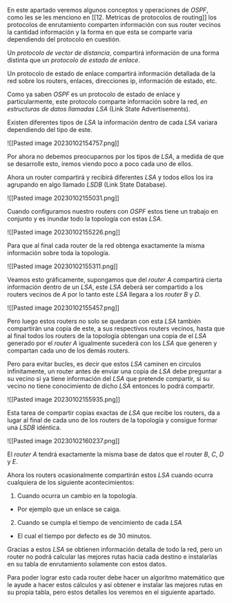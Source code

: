En este apartado veremos algunos conceptos y operaciones de *OSPF*, como les se les menciono en [[12. Metricas de protocolos de routing]] los protocolos de enrutamiento comparten información con sus router vecinos la cantidad información y la forma en que esta se comparte varia dependiendo del protocolo en cuestión.

Un *protocolo de vector de distancia*, compartirá información de una forma distinta que un *protocolo de estado de enlace*.

Un protocolo de estado de enlace compartirá información detallada de la red sobre los routers, enlaces, direcciones ip, información de estado, etc.

Como ya saben *OSPF* es un protocolo de estado de enlace y particularmente, este protocolo  comparte información sobre la red, *en estructuras de datos llamadas LSA* (Link State Advertisements).

Existen diferentes tipos de *LSA* la información dentro de cada *LSA* variara dependiendo del tipo de este.

![[Pasted image 20230102154757.png]]

Por ahora no debemos preocuparnos por los tipos de *LSA*, a medida de que se desarrolle esto, iremos viendo poco a poco cada uno de ellos.

Ahora un router compartirá y recibirá diferentes *LSA* y todos ellos los ira agrupando en algo llamado *LSDB* (Link State Database).

![[Pasted image 20230102155031.png]]

Cuando configuramos nuestro routers con *OSPF* estos tiene un trabajo en conjunto y es inundar todo la topología con estas *LSA*.

![[Pasted image 20230102155226.png]]

Para que al final cada router de la red obtenga exactamente la misma información sobre toda la topología.

![[Pasted image 20230102155311.png]]


Veamos esto gráficamente, supongamos que del *router A* compartirá cierta información dentro de un *LSA*, este *LSA* deberá ser compartido a los routers vecinos de *A* por lo tanto este *LSA* llegara a los *router B* y *D*.

![[Pasted image 20230102155457.png]]

Pero luego estos routers no solo se quedaran con esta *LSA* también compartirán una copia de este, a sus respectivos routers vecinos, hasta que al final todos los routers de la topología obtengan una copia de el *LSA* generado por el *router A* igualmente sucederá con los *LSA* que generen y compartan cada uno de los demás routers.

Pero para evitar bucles, es decir que estos *LSA* caminen en circulos infinitamente, un router antes de enviar una copia de *LSA* debe preguntar a su vecino si ya tiene información del *LSA* que pretende compartir, si su vecino no tiene conocimiento de dicho *LSA* entonces lo podrá compartir.

![[Pasted image 20230102155935.png]]

Esta tarea de compartir copias exactas de *LSA* que recibe los routers, da a lugar al final de cada uno de los routers de la topología y consigue formar una *LSDB* idéntica.

![[Pasted image 20230102160237.png]]

El *router A* tendrá exactamente la misma base de datos que el router *B*, *C*, *D* y *E*. 

Ahora los routers ocasionalmente compartirán estos *LSA* cuando ocurra cualquiera de los siguiente acontecimientos:

1. Cuando ocurra un cambio en la topología.
- Por ejemplo que un enlace se caiga.

2. Cuando se cumpla el tiempo de vencimiento de cada *LSA*
- El cual el tiempo por defecto es de 30 minutos.

Gracias a estos *LSA* se obtienen información detalla de todo la red, pero un router no podrá calcular las mejores rutas hacia cada destino e instalarlas en su tabla de enrutamiento solamente con estos datos.

Para poder lograr esto cada router debe hacer un algoritmo matemático que le ayude a hacer estos cálculos y así obtener e instalar las mejores rutas en su propia tabla, pero estos detalles los veremos en el siguiente apartado.